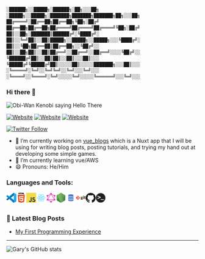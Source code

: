 ```
░██████╗░░█████╗░██████╗░██╗░░░██╗  ░█████╗░░█████╗░███████╗███████╗███████╗██╗░░░██╗
██╔════╝░██╔══██╗██╔══██╗╚██╗░██╔╝  ██╔══██╗██╔══██╗██╔════╝██╔════╝██╔════╝╚██╗░██╔╝
██║░░██╗░███████║██████╔╝░╚████╔╝░  ██║░░╚═╝██║░░██║█████╗░░█████╗░░█████╗░░░╚████╔╝░
██║░░╚██╗██╔══██║██╔══██╗░░╚██╔╝░░  ██║░░██╗██║░░██║██╔══╝░░██╔══╝░░██╔══╝░░░░╚██╔╝░░
╚██████╔╝██║░░██║██║░░██║░░░██║░░░  ╚█████╔╝╚█████╔╝██║░░░░░██║░░░░░███████╗░░░██║░░░
░╚═════╝░╚═╝░░╚═╝╚═╝░░╚═╝░░░╚═╝░░░  ░╚════╝░░╚════╝░╚═╝░░░░░╚═╝░░░░░╚══════╝░░░╚═╝░░░
```

### Hi there 👋

![Obi-Wan Kenobi saying Hello There](https://media.giphy.com/media/lIzAEoZEn571u/giphy.gif)

[![Website](https://img.shields.io/website?label=garycoffey.github.io&style=for-the-badge&url=https://garycoffey.github.io/)](https://garycoffey.github.io/)
[![Website](https://img.shields.io/website?label=Code-Platoon-Alumni-Association&style=for-the-badge&url=https://master.d2t3u4srvnanyn.amplifyapp.com/)](https://master.d2t3u4srvnanyn.amplifyapp.com/)
[![Website](https://img.shields.io/website?label=Play&Code&style=for-the-badge&url=https://main.duar4efa9xb.amplifyapp.com/)](https://main.duar4efa9xb.amplifyapp.com/)


[![Twitter Follow](https://img.shields.io/twitter/follow/garyjcoffey?color=1DA1F2&logo=twitter&style=for-the-badge)](https://twitter.com/intent/follow?original_referer=https%3A%2F%2Fgithub.com%2Fgaryjcoffey&screen_name=garyjcoffey)


- 🔭 I’m currently working on [vue_blogs](https://github.com/garyCoffey/vue_blogs) which is a Nuxt app that I will be using for writing blog posts, posting tutorials, and trying my hand out at developing some simple games.
- 🌱 I’m currently learning vue/AWS
- 😄 Pronouns: He/Him

### Languages and Tools:

<img align="left" alt="Visual Studio Code" width="26px" src="https://raw.githubusercontent.com/github/explore/80688e429a7d4ef2fca1e82350fe8e3517d3494d/topics/visual-studio-code/visual-studio-code.png" />

<img align="left" alt="HTML5" width="26px" src="https://raw.githubusercontent.com/github/explore/80688e429a7d4ef2fca1e82350fe8e3517d3494d/topics/html/html.png" />

<img align="left" alt="JavaScript" width="26px" src="https://raw.githubusercontent.com/github/explore/80688e429a7d4ef2fca1e82350fe8e3517d3494d/topics/javascript/javascript.png" />

<img align="left" alt="React" width="26px" src="https://raw.githubusercontent.com/github/explore/80688e429a7d4ef2fca1e82350fe8e3517d3494d/topics/react/react.png" />

<img align="left" alt="GraphQL" width="26px" src="https://raw.githubusercontent.com/github/explore/80688e429a7d4ef2fca1e82350fe8e3517d3494d/topics/graphql/graphql.png" />

<img align="left" alt="Node.js" width="26px" src="https://raw.githubusercontent.com/github/explore/80688e429a7d4ef2fca1e82350fe8e3517d3494d/topics/nodejs/nodejs.png" />

<img align="left" alt="SQL" width="26px" src="https://raw.githubusercontent.com/github/explore/80688e429a7d4ef2fca1e82350fe8e3517d3494d/topics/sql/sql.png" />

<img align="left" alt="Git" width="26px" src="https://raw.githubusercontent.com/github/explore/80688e429a7d4ef2fca1e82350fe8e3517d3494d/topics/git/git.png" />

<img align="left" alt="GitHub" width="26px" src="https://raw.githubusercontent.com/github/explore/78df643247d429f6cc873026c0622819ad797942/topics/github/github.png" />

<img align="left" alt="Terminal" width="26px" src="https://raw.githubusercontent.com/github/explore/80688e429a7d4ef2fca1e82350fe8e3517d3494d/topics/terminal/terminal.png" />

<br />
<br />

### 📕 Latest Blog Posts

<!-- BLOG-POST-LIST:START -->
- [My First Programming Experience](https://garyjcoffey.medium.com/my-first-programming-experience-65ad89b8cad7?source=rss-30012cd9aca4------2)
<!-- BLOG-POST-LIST:END -->

---

<!-- <details>
  <summary>:zap: Recent GitHub Activity</summary>

<!--START_SECTION:activity-->
<!--END_SECTION:activity-->

![Gary's GitHub stats](https://github-readme-stats.vercel.app/api?username=garyCoffey&show_icons=true&theme=radical)

